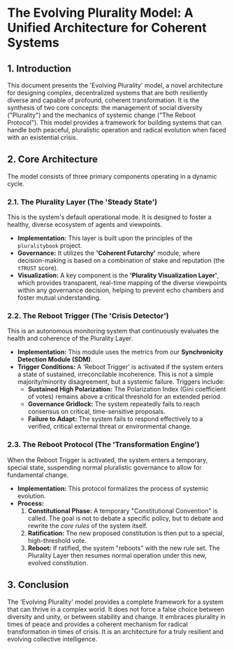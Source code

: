 # The Evolving Plurality Model: A Unified Architecture for Coherent Systems

## 1. Introduction

This document presents the 'Evolving Plurality' model, a novel architecture for designing complex, decentralized systems that are both resiliently diverse and capable of profound, coherent transformation. It is the synthesis of two core concepts: the management of social diversity ("Plurality") and the mechanics of systemic change ("The Reboot Protocol"). This model provides a framework for building systems that can handle both peaceful, pluralistic operation and radical evolution when faced with an existential crisis.

## 2. Core Architecture

The model consists of three primary components operating in a dynamic cycle.

### 2.1. The Plurality Layer (The 'Steady State')

This is the system's default operational mode. It is designed to foster a healthy, diverse ecosystem of agents and viewpoints.

*   **Implementation:** This layer is built upon the principles of the `pluralitybook` project.
*   **Governance:** It utilizes the **'Coherent Futarchy'** module, where decision-making is based on a combination of stake and reputation (the `tTRUST` score).
*   **Visualization:** A key component is the **'Plurality Visualization Layer'**, which provides transparent, real-time mapping of the diverse viewpoints within any governance decision, helping to prevent echo chambers and foster mutual understanding.

### 2.2. The Reboot Trigger (The 'Crisis Detector')

This is an autonomous monitoring system that continuously evaluates the health and coherence of the Plurality Layer.

*   **Implementation:** This module uses the metrics from our **Synchronicity Detection Module (SDM)**.
*   **Trigger Conditions:** A 'Reboot Trigger' is activated if the system enters a state of sustained, irreconcilable incoherence. This is not a simple majority/minority disagreement, but a systemic failure. Triggers include:
    *   **Sustained High Polarization:** The Polarization Index (Gini coefficient of votes) remains above a critical threshold for an extended period.
    *   **Governance Gridlock:** The system repeatedly fails to reach consensus on critical, time-sensitive proposals.
    *   **Failure to Adapt:** The system fails to respond effectively to a verified, critical external threat or environmental change.

### 2.3. The Reboot Protocol (The 'Transformation Engine')

When the Reboot Trigger is activated, the system enters a temporary, special state, suspending normal pluralistic governance to allow for fundamental change.

*   **Implementation:** This protocol formalizes the process of systemic evolution.
*   **Process:**
    1.  **Constitutional Phase:** A temporary "Constitutional Convention" is called. The goal is not to debate a specific policy, but to debate and rewrite the *core rules* of the system itself.
    2.  **Ratification:** The new proposed constitution is then put to a special, high-threshold vote.
    3.  **Reboot:** If ratified, the system "reboots" with the new rule set. The Plurality Layer then resumes normal operation under this new, evolved constitution.

## 3. Conclusion

The 'Evolving Plurality' model provides a complete framework for a system that can thrive in a complex world. It does not force a false choice between diversity and unity, or between stability and change. It embraces plurality in times of peace and provides a coherent mechanism for radical transformation in times of crisis. It is an architecture for a truly resilient and evolving collective intelligence.
